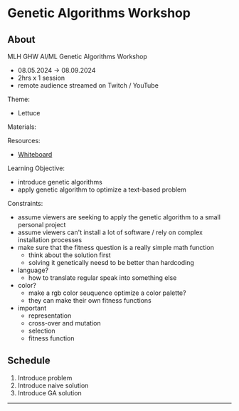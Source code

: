 # Genetic Algorithms Workshop

## About

MLH GHW AI/ML Genetic Algorithms Workshop
- 08.05.2024 -> 08.09.2024
- 2hrs x 1 session
- remote audience streamed on Twitch / YouTube

Theme:
- Lettuce

Materials:

Resources:
- [Whiteboard](https://www.tldraw.com/ro/HXin0o9iUM9Lb_Yu_mdFg?v=837,314,2598,1513&p=page)

Learning Objective:
- introduce genetic algorithms
- apply genetic algorithm to optimize a text-based problem

Constraints:
- assume viewers are seeking to apply the genetic algorithm to a small personal project
- assume viewers can't install a lot of software / rely on complex installation processes
- make sure that the fitness question is a really simple math function
  - think about the solution first
  - solving it genetically neesd to be better than hardcoding
- language?
  - how to translate regular speak into something else
- color?
  - make a rgb color seuquence optimize a color palette?
  - they can make their own fitness functions
- important
  - representation
  - cross-over and mutation
  - selection
  - fitness function

## Schedule

1. Introduce problem
2. Introduce naive solution
3. Introduce GA solution

---
[^1]: [Coding-Train/GA](https://youtu.be/9zfeTw-uFCw?si=bOXlm1c_RMMRpCLP)
[^2]: [Argonaut/GA](https://youtu.be/XP2sFzp2Rig?si=jfpHvXmF86UHe6ZC)
[^3]: [Coding-Train/The-Nature-of-Code](https://nature-of-code-2nd-edition.netlify.app/genetic-algorithms/)